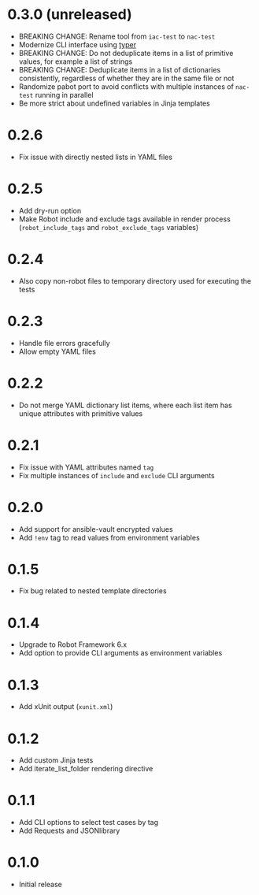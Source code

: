 # 0.3.0 (unreleased)

- BREAKING CHANGE: Rename tool from `iac-test` to `nac-test`
- Modernize CLI interface using [typer](https://github.com/fastapi/typer)
- BREAKING CHANGE: Do not deduplicate items in a list of primitive values, for example a list of strings
- BREAKING CHANGE: Deduplicate items in a list of dictionaries consistently, regardless of whether they are in the same file or not
- Randomize pabot port to avoid conflicts with multiple instances of `nac-test` running in parallel
- Be more strict about undefined variables in Jinja templates

# 0.2.6

- Fix issue with directly nested lists in YAML files

# 0.2.5

- Add dry-run option
- Make Robot include and exclude tags available in render process (`robot_include_tags` and `robot_exclude_tags` variables)

# 0.2.4

- Also copy non-robot files to temporary directory used for executing the tests

# 0.2.3

- Handle file errors gracefully
- Allow empty YAML files

# 0.2.2

- Do not merge YAML dictionary list items, where each list item has unique attributes with primitive values

# 0.2.1

- Fix issue with YAML attributes named `tag`
- Fix multiple instances of `include` and `exclude` CLI arguments

# 0.2.0

- Add support for ansible-vault encrypted values
- Add `!env` tag to read values from environment variables

# 0.1.5

- Fix bug related to nested template directories

# 0.1.4

- Upgrade to Robot Framework 6.x
- Add option to provide CLI arguments as environment variables

# 0.1.3

- Add xUnit output (`xunit.xml`)

# 0.1.2

- Add custom Jinja tests
- Add iterate_list_folder rendering directive

# 0.1.1

- Add CLI options to select test cases by tag
- Add Requests and JSONlibrary

# 0.1.0

- Initial release

